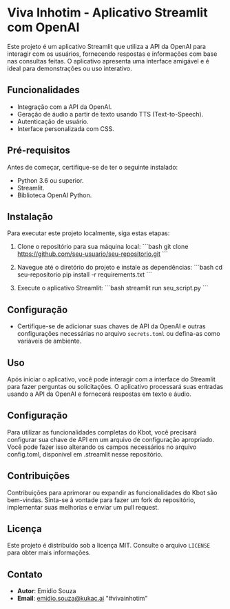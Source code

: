 # Viva Inhotim - Aplicativo Streamlit com OpenAI

Este projeto é um aplicativo Streamlit que utiliza a API da OpenAI para interagir com os usuários, fornecendo respostas e informações com base nas consultas feitas. O aplicativo apresenta uma interface amigável e é ideal para demonstrações ou uso interativo.

## Funcionalidades

- Integração com a API da OpenAI.
- Geração de áudio a partir de texto usando TTS (Text-to-Speech).
- Autenticação de usuário.
- Interface personalizada com CSS.

## Pré-requisitos

Antes de começar, certifique-se de ter o seguinte instalado:
- Python 3.6 ou superior.
- Streamlit.
- Biblioteca OpenAI Python.

## Instalação

Para executar este projeto localmente, siga estas etapas:

1. Clone o repositório para sua máquina local:
   \```bash
   git clone https://github.com/seu-usuario/seu-repositorio.git
   \```

2. Navegue até o diretório do projeto e instale as dependências:
   \```bash
   cd seu-repositorio
   pip install -r requirements.txt
   \```

3. Execute o aplicativo Streamlit:
   \```bash
   streamlit run seu_script.py
   \```

## Configuração

- Certifique-se de adicionar suas chaves de API da OpenAI e outras configurações necessárias no arquivo `secrets.toml` ou defina-as como variáveis de ambiente.

## Uso

Após iniciar o aplicativo, você pode interagir com a interface do Streamlit para fazer perguntas ou solicitações. O aplicativo processará suas entradas usando a API da OpenAI e fornecerá respostas em texto e áudio.

## Configuração
Para utilizar as funcionalidades completas do Kbot, você precisará configurar sua chave de API em um arquivo de configuração apropriado. Você pode fazer isso alterando os campos necessários no arquivo config.toml, disponível em .streamlit nesse repositório. 

## Contribuições
Contribuições para aprimorar ou expandir as funcionalidades do Kbot são bem-vindas. Sinta-se à vontade para fazer um fork do repositório, implementar suas melhorias e enviar um pull request.

## Licença
Este projeto é distribuído sob a licença MIT. Consulte o arquivo `LICENSE` para obter mais informações.

## Contato
- **Autor**: Emídio Souza
- **Email**: [emidio.souza@kukac.ai](mailto:emidio.souza@kukac.ai)
"#vivainhotim" 
